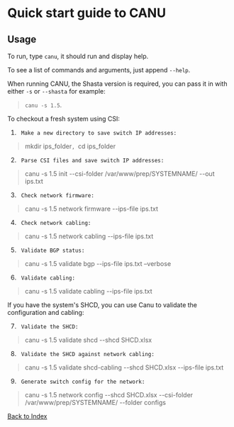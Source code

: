 # Quick start guide to CANU

## Usage

To run, type `canu`, it should run and display help. 

To see a list of commands and arguments, just append `--help`.

When running CANU, the Shasta version is required, you can pass it in with either `-s` or `--shasta` for example:

> `canu -s 1.5`.

To checkout a fresh system using CSI:

1.      Make a new directory to save switch IP addresses:

> mkdir ips_folder`, `cd ips_folder

2.      Parse CSI files and save switch IP addresses:

> canu -s 1.5 init --csi-folder /var/www/prep/SYSTEMNAME/ --out ips.txt

3.      Check network firmware:

>canu -s 1.5 network firmware --ips-file ips.txt

4.      Check network cabling:

> canu -s 1.5 network cabling --ips-file ips.txt

5.      Validate BGP status:

> canu -s 1.5 validate bgp --ips-file ips.txt –verbose

6.      Validate cabling:

> canu -s 1.5 validate cabling --ips-file ips.txt

If you have the system's SHCD, you can use Canu to validate the configuration and cabling:

7.      Validate the SHCD:

> canu -s 1.5 validate shcd --shcd SHCD.xlsx

8.      Validate the SHCD against network cabling:

> canu -s 1.5 validate shcd-cabling --shcd SHCD.xlsx --ips-file ips.txt

9.      Generate switch config for the network:

> canu -s 1.5 network config --shcd SHCD.xlsx --csi-folder /var/www/prep/SYSTEMNAME/ --folder configs

[Back to Index](#index)
